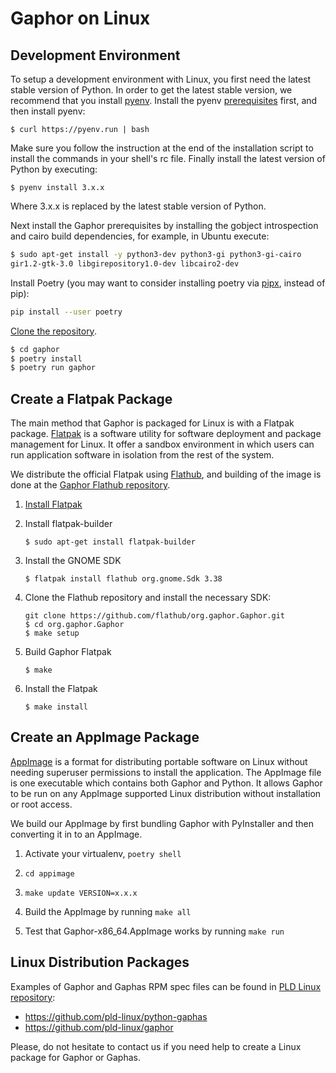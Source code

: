 # Gaphor on Linux

## Development Environment

To setup a development environment with Linux, you first need the latest
stable version of Python. In order to get the latest stable version, we
recommend that you install [pyenv](https://github.com/pyenv/pyenv).
Install the pyenv
[prerequisites](https://github.com/pyenv/pyenv/wiki/Common-build-problems)
first, and then install pyenv:

    $ curl https://pyenv.run | bash

Make sure you follow the instruction at the end of the installation
script to install the commands in your shell's rc file. Finally install
the latest version of Python by executing:

    $ pyenv install 3.x.x

Where 3.x.x is replaced by the latest stable version of Python.

Next install the Gaphor prerequisites by installing the gobject
introspection and cairo build dependencies, for example, in Ubuntu
execute:

```bash
$ sudo apt-get install -y python3-dev python3-gi python3-gi-cairo
gir1.2-gtk-3.0 libgirepository1.0-dev libcairo2-dev
```

Install Poetry (you may want to consider installing poetry via [pipx](https://pypi.org/project/pipx/), instead of pip):
```bash
pip install --user poetry
```

[Clone the
repository](https://help.github.com/en/github/creating-cloning-and-archiving-repositories/cloning-a-repository).

```bash
$ cd gaphor
$ poetry install
$ poetry run gaphor
```

## Create a Flatpak Package

The main method that Gaphor is packaged for Linux is with a Flatpak package.
[Flatpak](https://flatpak.org) is a software utility for software deployment
and package management for Linux. It offer a sandbox environment in which
users can run application software in isolation from the rest of the system.

We distribute the official Flatpak using [Flathub](https://flathub.org), and
building of the image is done at the [Gaphor Flathub
repository](https://github.com/flathub/org.gaphor.Gaphor).

1. [Install Flatpak](https://flatpak.org/setup)

1. Install flatpak-builder

       $ sudo apt-get install flatpak-builder

1. Install the GNOME SDK

       $ flatpak install flathub org.gnome.Sdk 3.38

1. Clone the Flathub repository and install the necessary SDK:

       git clone https://github.com/flathub/org.gaphor.Gaphor.git
       $ cd org.gaphor.Gaphor
       $ make setup

1. Build Gaphor Flatpak

       $ make

1. Install the Flatpak

       $ make install

## Create an AppImage Package

[AppImage](https://appimage.org/) is a format for distributing portable software
on Linux without needing superuser permissions to install the application. The
AppImage file is one executable which contains both Gaphor and Python. It allows
Gaphor to be run on any AppImage supported Linux distribution without
installation or root access.

We build our AppImage by first bundling Gaphor with PyInstaller and then
converting it in to an AppImage.

1. Activate your virtualenv, `poetry shell`

1. `cd appimage`

1. `make update VERSION=x.x.x`

1. Build the AppImage by running `make all`

1. Test that Gaphor-x86_64.AppImage works by running `make run`

## Linux Distribution Packages

Examples of Gaphor and Gaphas RPM spec files can be found in [PLD
Linux](https://www.pld-linux.org/)
[repository](https://github.com/pld-linux/):

- https://github.com/pld-linux/python-gaphas
- https://github.com/pld-linux/gaphor

Please, do not hesitate to contact us if you need help to create a Linux
package for Gaphor or Gaphas.